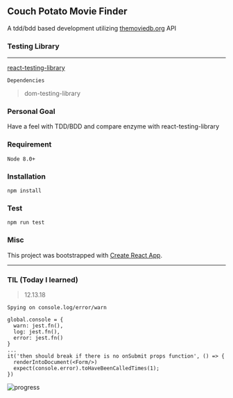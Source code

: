 ## Couch Potato Movie Finder
A tdd/bdd based development utilizing [themoviedb.org](https://www.themoviedb.org/) API

### Testing Library
---

[react-testing-library](https://github.com/kentcdodds/react-testing-library)

`Dependencies`
> dom-testing-library

### Personal Goal
Have a feel with TDD/BDD and compare enzyme with react-testing-library

### Requirement
`Node 8.0+`

### Installation
`npm install`

### Test
`npm run test`

### Misc
This project was bootstrapped with [Create React App](https://github.com/facebookincubator/create-react-app).

---

### TIL (Today I learned)
> 12.13.18

`Spying on console.log/error/warn`

```
global.console = {
  warn: jest.fn(),
  log: jest.fn(),
  error: jest.fn()
}
...
it('then should break if there is no onSubmit props function', () => {
  renderIntoDocument(<Form/>)
  expect(console.error).toHaveBeenCalledTimes(1);
})

```
![progress](https://cdn.pbrd.co/images/HpHaxWP.png)
